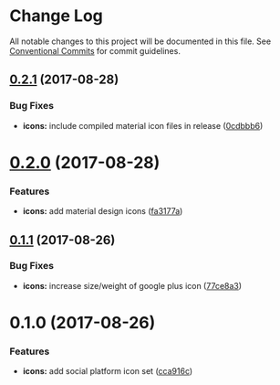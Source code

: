 # Change Log

All notable changes to this project will be documented in this file.
See [Conventional Commits](https://conventionalcommits.org) for commit guidelines.

<a name="0.2.1"></a>
## [0.2.1](https://github.com/suitejs/suitejs/compare/@suitejs/icons@0.2.0...@suitejs/icons@0.2.1) (2017-08-28)


### Bug Fixes

* **icons:** include compiled material icon files in release ([0cdbbb6](https://github.com/suitejs/suitejs/commit/0cdbbb6))




<a name="0.2.0"></a>
# [0.2.0](https://github.com/suitejs/suitejs/compare/@suitejs/icons@0.1.1...@suitejs/icons@0.2.0) (2017-08-28)


### Features

* **icons:** add material design icons ([fa3177a](https://github.com/suitejs/suitejs/commit/fa3177a))




<a name="0.1.1"></a>
## [0.1.1](https://github.com/suitejs/suitejs/compare/@suitejs/icons@0.1.0...@suitejs/icons@0.1.1) (2017-08-26)


### Bug Fixes

* **icons:** increase size/weight of google plus icon ([77ce8a3](https://github.com/suitejs/suitejs/commit/77ce8a3))




<a name="0.1.0"></a>
# 0.1.0 (2017-08-26)


### Features

* **icons:** add social platform icon set ([cca916c](https://github.com/suitejs/suitejs/commit/cca916c))
